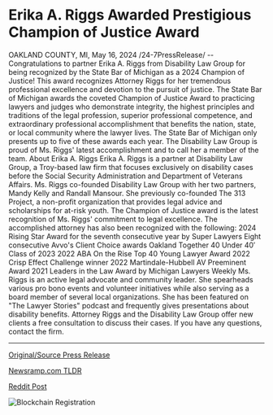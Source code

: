 # Erika A. Riggs Awarded Prestigious Champion of Justice Award

OAKLAND COUNTY, MI, May 16, 2024 /24-7PressRelease/ -- Congratulations to partner Erika A. Riggs from Disability Law Group for being recognized by the State Bar of Michigan as a 2024 Champion of Justice! This award recognizes Attorney Riggs for her tremendous professional excellence and devotion to the pursuit of justice.  The State Bar of Michigan awards the coveted Champion of Justice Award to practicing lawyers and judges who demonstrate integrity, the highest principles and traditions of the legal profession, superior professional competence, and extraordinary professional accomplishment that benefits the nation, state, or local community where the lawyer lives. The State Bar of Michigan only presents up to five of these awards each year.  The Disability Law Group is proud of Ms. Riggs' latest accomplishment and to call her a member of the team.  About Erika A. Riggs Erika A. Riggs is a partner at Disability Law Group, a Troy-based law firm that focuses exclusively on disability cases before the Social Security Administration and Department of Veterans Affairs. Ms. Riggs co-founded Disability Law Group with her two partners, Mandy Kelly and Randall Mansour. She previously co-founded The 313 Project, a non-profit organization that provides legal advice and scholarships for at-risk youth. The Champion of Justice award is the latest recognition of Ms. Riggs' commitment to legal excellence. The accomplished attorney has also been recognized with the following:  2024 Rising Star Award for the seventh consecutive year by Super Lawyers  Eight consecutive Avvo's Client Choice awards Oakland Together 40 Under 40′ Class of 2023 2022 ABA On the Rise Top 40 Young Lawyer Award 2022 Crisp Effect Challenge winner 2022 Martindale-Hubbell AV Preeminent Award 2021 Leaders in the Law Award by Michigan Lawyers Weekly  Ms. Riggs is an active legal advocate and community leader. She spearheads various pro bono events and volunteer initiatives while also serving as a board member of several local organizations. She has been featured on "The Lawyer Stories" podcast and frequently gives presentations about disability benefits.   Attorney Riggs and the Disability Law Group offer new clients a free consultation to discuss their cases. If you have any questions, contact the firm. 

---

[Original/Source Press Release](https://www.24-7pressrelease.com/press-release/510941/erika-a-riggs-awarded-prestigious-champion-of-justice-award)
                    

[Newsramp.com TLDR](None) 



[Reddit Post](https://www.reddit.com/r/AwardsAndRecognition/comments/1ct76ei/erika_a_riggs_recognized_as_2024_champion_of/) 



![Blockchain Registration](https://cdn.newsramp.app/24-7PressRelease/qrcode/245/16/glowv1FF.webp)